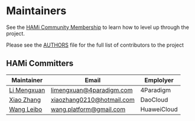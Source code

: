 # Maintainers

See the [HAMi Community Membership](https://github.com/Project-HAMi/community/blob/main/CONTRIBUTOR-LADDER.md) to learn how to level up through the project.

Please see the [AUTHORS](./AUTHORS) file for the full list of contributors to the project

## HAMi Committers

| Maintainer                                        | Email | Emplolyer |
|---------------------------------------------------|-----------|-----------|
| [Li Mengxuan](https://github.com/archlitchi)      | limengxuan@4paradigm.com | 4Paradigm |
| [Xiao Zhang](https://github.com/wawa0210)         | xiaozhang0210@hotmail.com | DaoCloud |
| [Wang Leibo](https://github.com/william-wang)     | wang.platform@gmail.com | HuaweiCloud |
